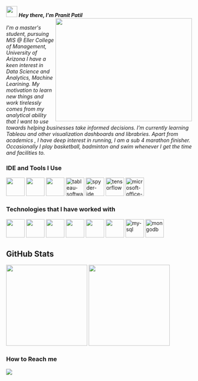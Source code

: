 
<i>
 <img src="https://camo.githubusercontent.com/e8e7b06ecf583bc040eb60e44eb5b8e0ecc5421320a92929ce21522dbc34c891/68747470733a2f2f6d656469612e67697068792e636f6d2f6d656469612f6876524a434c467a6361737252346961377a2f67697068792e676966" height="30px"> 
 <strong>Hey there, I'm Pranit Patil </strong>
 </i>
<div>
<img align="right" width="370" height="280" src="https://i.pinimg.com/originals/47/f0/34/47f0342cec72b800463bf003eac1257e.gif" >   
 </div>
<br>
 <i> I'm a master's student, pursuing MIS @ Eller College of Management, University of Arizona
 I have a keen interest in Data Science and Analytics, Machine Learining.
 My motivation to learn new things and work tirelessly comes from my analytical ability that I 
 want to use towards helping businesses take informed decisions.
 I’m currently learning Tableau and other visualization dashboards and librabries.
 Apart from academics , I have deep interest in running, I am a sub 4 marathon finisher.
 Occasionally I play basketball, badminton and swim whenever I get the time and facilities to.</i>


### IDE and Tools I Use
<div>
<img height="50" width="50" src="https://img.icons8.com/color/48/000000/visual-studio-code-2019.png"/> 
 <img height="50" width="50" src="https://img.icons8.com/color/48/000000/pycharm.png"/> 
 <img height="50" width="50" src="https://img.icons8.com/color/50/000000/git.png"/> 
 <img width="50" height="50" src="https://img.icons8.com/color/48/tableau-software.png" alt="tableau-software"/>
 <img width="50" height="50" src="https://img.icons8.com/fluency/48/spyder-ide.png" alt="spyder-ide"/>
 <img width="50" height="50" src="https://img.icons8.com/color/48/tensorflow.png" alt="tensorflow"/>
 <img width="50" height="50" src="https://img.icons8.com/fluency/48/microsoft-office-2019.png" alt="microsoft-office-2019"/>

</div>

    
### Technologies that I have worked with
<div>
 <img height="50" width="50" src="https://img.icons8.com/color/48/000000/c-plus-plus-logo.png" /> 
 <img height="50" width="50" src="https://img.icons8.com/color/48/000000/html-5.png" />  
 <img height="50" width="50" src="https://img.icons8.com/color/48/000000/css3.png" /> 
<img height="50" width="50" src="https://img.icons8.com/color/48/000000/bootstrap.png" />
<img height="50" width="50" src="https://img.icons8.com/color/48/000000/javascript.png"/>
<img height="50" width="50" src="https://img.icons8.com/color/48/000000/python.png" /> 
<img width="50" height="50" src="https://img.icons8.com/color/48/my-sql.png" alt="my-sql"/> 
<img width="50" height="50" src="https://img.icons8.com/color/48/mongodb.png" alt="mongodb"/>
 </div>


## GitHub Stats
<p align="center">
<div>
<img height="220" src="https://github-readme-stats.vercel.app/api?username=pranithcrk&show_icons=true&title_color=#3080ED&icon_color=#3080ED&text_color=black&bg_color=#FFFEFE">
<img height="220" src="https://github-readme-stats.vercel.app/api/top-langs/?username=pranithcrk&count_private=true&langs_count=4&title_color=#3080ED&icon_color=#3080ED&text_color=black&bg_color=#FFFEFE">
</div>
</p>


 ### How to Reach me
  [<img src="https://img.shields.io/badge/LinkedIn-0077B5?style=for-the-badge&logo=linkedin&logoColor=white" />](https://www.linkedin.com/in/pranit-patil83/)
